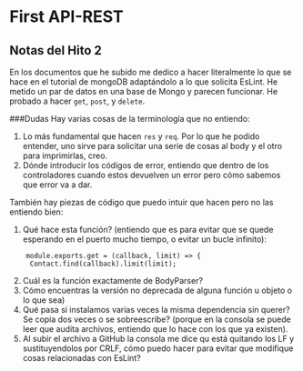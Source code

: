 # First API-REST
## Notas del Hito 2
En los documentos que he subido me dedico a hacer literalmente lo que se hace en el tutorial de mongoDB adaptándolo a lo que solicita EsLint. He metido un par de datos en una base de Mongo y parecen funcionar. He probado a hacer `get`, `post`, y `delete`.

###Dudas
Hay varias cosas de la terminología que no entiendo:
1. Lo más fundamental que hacen `res` y `req`. Por lo que he podido entender, uno sirve para solicitar una serie de cosas al body y el otro para imprimirlas, creo.
2. Dónde introducir los códigos de error, entiendo que dentro de los controladores cuando estos devuelven un error pero cómo sabemos que error va a dar.

También hay piezas de código que puedo intuir que hacen pero no las entiendo bien:
1. Qué hace esta función? (entiendo que es para evitar que se quede esperando en el puerto mucho tiempo, o evitar un bucle infinito):
```
    module.exports.get = (callback, limit) => {
     Contact.find(callback).limit(limit);
```  
2. Cuál es la función exactamente de BodyParser?
3. Cómo encuentras la versión no deprecada de alguna función u objeto o lo que sea)
4. Qué pasa si instalamos varias veces la misma dependencia sin querer? Se copia dos veces o se sobreescribe? (porque en la consola se puede leer que audita archivos, entiendo que lo hace con los que ya existen).
5. Al subir el archivo a GitHub la consola me dice qu está quitando los LF y sustituyendolos por CRLF, cómo puedo hacer para evitar que modifique cosas relacionadas con EsLint?
